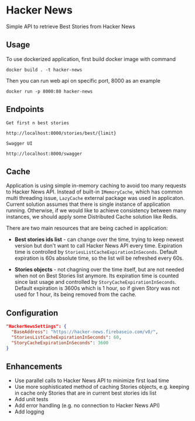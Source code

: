 # Hacker News
Simple API to retrieve Best Stories from Hacker News

## Usage

To use dockerized application, first build docker image with command

```
docker build . -t hacker-news
```

Then you can run web api on specific port, 8000 as an example
```
docker run -p 8000:80 hacker-news
```

## Endpoints

`Get first n best stories`
```
http://localhost:8000/stories/best/{limit}
```

`Swagger UI`
```
http://localhost:8000/swagger
```

## Cache

Application is using simple in-memory caching to avoid too many requests to Hacker News API. Instead of built-in `IMemoryCache`, which has common multi threading issue, `LazyCache` external package was used in applicaton.<br />
Current solution assumes that there is single instance of application running. Otherwise, if we would like to achieve consistency between many instances, we should apply some Distributed Cache solution like Redis.

There are two main resources that are being cached in application:
* <b>Best stories ids list</b> - can change over the time, trying to keep newest version but don't want to call Hacker News API every time.
Expiration time is controlled by `StoriesListCacheExpirationInSeconds`. Default expiration is 60s absolute time, so the list will be refreshed every 60s.

* <b>Stories objects</b> - not chagning over the time itself, but are not needed when not on Best Stories list anymore. Its expiration time is counted since last usage and controlled by `StoryCacheExpirationInSeconds`. Default expiration is 3600s which is 1 hour, so if given Story was not used for 1 hour, its being removed from the cache.

## Configuration
```json
"HackerNewsSettings": {
  "BaseAddress": "https://hacker-news.firebaseio.com/v0/",
  "StoriesListCacheExpirationInSeconds": 60,
  "StoryCacheExpirationInSeconds": 3600
}
```

## Enhancements
* Use parallel calls to Hacker News API to minimize first load time
* Use more sophisticated method of caching Stories objects, e.g. keeping in cache only Stories that are in current best stories ids list
* Add unit tests
* Add error handling (e.g. no connection to Hacker News API)
* Add logging
